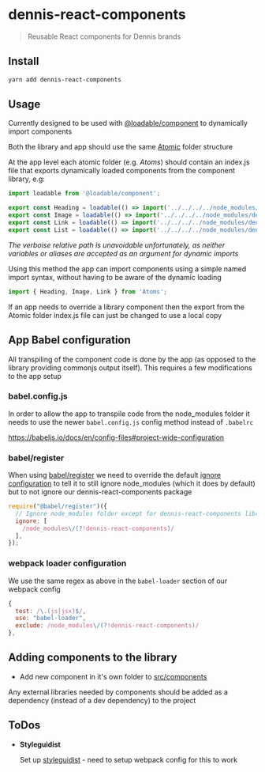 # dennis-react-components

> Reusable React components for Dennis brands

## Install

```bash
yarn add dennis-react-components
```

## Usage

Currently designed to be used with [@loadable/component](https://github.com/smooth-code/loadable-components) to dynamically import components

Both the library and app should use the same [Atomic](http://bradfrost.com/blog/post/atomic-web-design/) folder structure

At the app level each atomic folder (e.g. *Atoms*) should contain an index.js file that exports dynamically loaded components from the component library, e.g:

```jsx
import loadable from '@loadable/component';

export const Heading = loadable(() => import('../../../../node_modules/dennis-react-components/src/components/atoms/heading/Heading'));
export const Image = loadable(() => import('../../../../node_modules/dennis-react-components/src/components/atoms/image/Image'));
export const Link = loadable(() => import('../../../../node_modules/dennis-react-components/src/components/atoms/link/Link'));
export const List = loadable(() => import('../../../../node_modules/dennis-react-components/src/components/atoms/list/List'));
```

_The verboise relative path is unavoidable unfortunately, as neither variables or aliases are accepted as an argument for dynamic imports_

Using this method the app can import components using a simple named import syntax, without having to be aware of the dynamic loading

```jsx
import { Heading, Image, Link } from 'Atoms';
```

If an app needs to override a library component then the export from the Atomic folder index.js file can just be changed to use a local copy

## App Babel configuration

All transpiling of the component code is done by the app (as opposed to the library providing commonjs output itself). This requires a few modifications to the app setup

### babel.config.js

In order to allow the app to transpile code from the node_modules folder it needs to use the newer `babel.config.js` config method instead of `.babelrc`

https://babeljs.io/docs/en/config-files#project-wide-configuration

### babel/register

When using [babel/register](https://babeljs.io/docs/en/babel-register) we need to override the default [ignore configuration](https://babeljs.io/docs/en/babel-register#ignores-node-modules-by-default) to tell it to still ignore node_modules (which it does by default) but to not ignore our dennis-react-components package

```js
require("@babel/register")({
  // Ignore node_modules folder except for dennis-react-components library
  ignore: [
    /node_modules\/(?!dennis-react-components)/
  ],
});
```

### webpack loader configuration

We use the same regex as above in the `babel-loader` section of our webpack config

```js
{
  test: /\.(js|jsx)$/,
  use: "babel-loader",
  exclude: /node_modules\/(?!dennis-react-components)/
},
```

## Adding components to the library

* Add new component in it's own folder to [src/components](src/components)

Any external libraries needed by components should be added as a dependency (instead of a dev dependency) to the project

## ToDos

* __Styleguidist__

  Set up [styleguidist](https://github.com/styleguidist/react-styleguidist) - need to setup webpack config for this to work